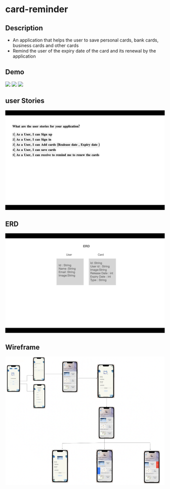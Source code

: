 # card-reminder


## Description

- An application that helps the user to save personal cards, bank cards, business cards and other cards
- Remind the user of the expiry date of the card and its renewal by the application


## Demo

![](darkEnglish.gif)
![](lightArabic.gif)
![](darkFranch.gif)

## user Stories 
![](uesrstrories.png)

## ERD
![](ERD.png)

## Wireframe

![](Wireframe.png)

